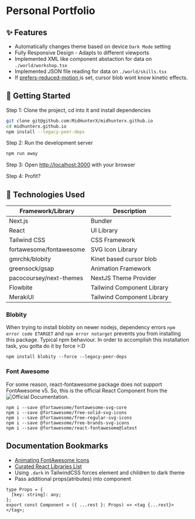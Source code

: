 # Personal Portfolio

## ✨ Features

- Automatically changes theme based on device `Dark Mode` setting
- Fully Responsive Design - Adapts to different viewports
- Implemented XML like component abstaction for data on `./world/workshop.tsx`
- Implemented JSON file reading for data on `./world/skills.tsx`
- If [ prefers-reduced-motion ](https://developer.mozilla.org/en-US/docs/Web/CSS/@media/prefers-reduced-motion) is set, cursor blob wont know kinetic effects.

## 🍻 Getting Started

Step 1: Clone the project, cd into it and install dependencies

```bash
git clone git@github.com:MidHunterX/midhunterx.github.io
cd midhunterx.github.io
npm install --legacy-peer-deps
```

Step 2: Run the development server

```bash
npm run away
```

Step 3: Open [http://localhost:3000](http://localhost:3000) with your browser

Step 4: Profit?

## 💽 Technologies Used

| Framework/Library       | Description                |
| ----------------------- | -------------------------- |
| Next.js                 | Bundler                    |
| React                   | UI Library                 |
| Tailwind CSS            | CSS Framework              |
| fortawesome/fontawesome | SVG Icon Library           |
| gmrchk/blobity          | Kinet based cursor blob    |
| greensock/gsap          | Animation Framework        |
| pacocoursey/next-themes | NextJS Theme Provider      |
| Flowbite                | Tailwind Component Library |
| MerakiUI                | Tailwind Component Library |

### Blobity

When trying to install blobity on newer nodejs, dependency errors `npm error code ETARGET` and `npm error notarget` prevents you from installing this package. Typical npm behaviour. In order to accomplish this installation task, you gotta do it by force >:D

```
npm install blobity --force --legacy-peer-deps
```

### Font Awesome

For some reason, react-fontawesome package does not support FontAwesome v5. So, this is the official React Component from the ![Official Documentation](https://docs.fontawesome.com/web/use-with/react).

```
npm i --save @fortawesome/fontawesome-svg-core
npm i --save @fortawesome/free-solid-svg-icons
npm i --save @fortawesome/free-regular-svg-icons
npm i --save @fortawesome/free-brands-svg-icons
npm i --save @fortawesome/react-fontawesome@latest
```

## Documentation Bookmarks

- [Animating FontAwesome Icons](https://docs.fontawesome.com/web/style/animate/)
- [Curated React Libraries List](https://github.com/brillout/awesome-react-components)
- Using `.dark` in TailwindCSS forces element and children to dark theme
- Pass additional props(atributes) into component

```tsx
type Props = {
  [key: string]: any;
};
export const Component = ({ ...rest }: Props) => <tag {...rest}> </tag>;
```
